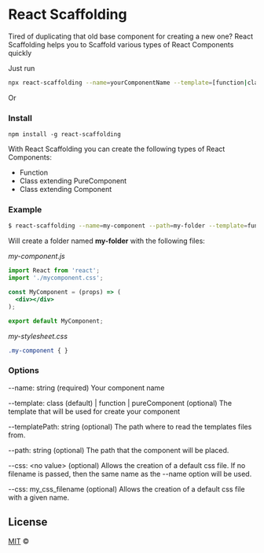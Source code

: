 # React Scaffolding
Tired of duplicating that old base component for creating a new one? React Scaffolding helps you to Scaffold various types of React Components quickly

Just run

```bash
npx react-scaffolding --name=yourComponentName --template=[function|class|pure]
```

Or

### Install
```
npm install -g react-scaffolding
```

With React Scaffolding you can create the following types of React Components:

- Function
- Class extending PureComponent
- Class extending Component

### Example
```bash
$ react-scaffolding --name=my-component --path=my-folder --template=function --css my-stylesheet
```

Will create a folder named **my-folder** with the following files:

*my-component.js*
```jsx harmony
import React from 'react';
import './mycomponent.css';

const MyComponent = (props) => (
  <div></div>
);

export default MyComponent;
```

*my-stylesheet.css*

```css
.my-component { }
```

### Options

--name: string (required)
Your component name

--template: class (default) | function | pureComponent (optional)
The template that will be used for create your component

--templatePath: string (optional)
The path where to read the templates files from.

--path: string (optional)
The path that the component will be placed.

--css: \<no value\> (optional)
Allows the creation of a default css file. If no filename is passed,
then the same name as the --name option will be used.

--css: my_css_filename (optional)
Allows the creation of a default css file with a given name.

## License
[MIT](http://opensource.org/licenses/MIT) ©
